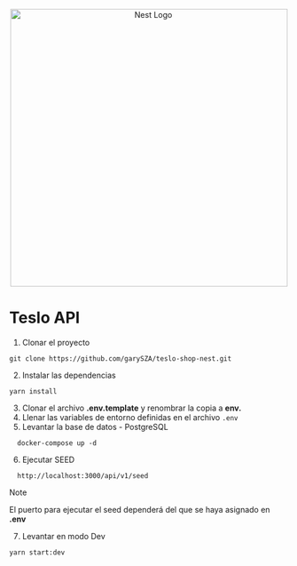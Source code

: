 <p align="center">
  <a href="http://nestjs.com/" target="blank"><img src="https://nestjs.com/img/logo-small.svg" width="500" alt="Nest Logo" /></a>
</p>

# Teslo API
1. Clonar el proyecto
```
git clone https://github.com/garySZA/teslo-shop-nest.git
```
2. Instalar las dependencias
```
yarn install
```
3. Clonar el archivo __.env.template__ y renombrar la copia a __env.__
4. Llenar las variables de entorno definidas en el archivo ```.env```
5. Levantar la base de datos - PostgreSQL
```
  docker-compose up -d
```
6. Ejecutar SEED
```
  http://localhost:3000/api/v1/seed
```

> [!NOTE]
> El puerto para ejecutar el seed dependerá del que se haya asignado en __.env__

7. Levantar en modo Dev
```
yarn start:dev
```
